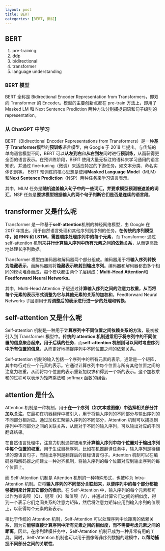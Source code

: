 ```yaml
---
layout: post
title: BERT
categories: [BERT, 面试]
---
```


## BERT

1. pre-training
2. ddp
3. bidirectional
4. transformer
5. language understanding

### BERT 模型

BERT 全称是 Bidirectional Encoder Representation from Transformers，即双向 Transformer 的 Encoder。模型的主要创新点都在 pre-train 方法上，即用了 Masked LM 和 Next Sentence Prediction 两种方法分别捕捉词语和句子级别的 representation。

### 从 ChatGPT 中学习

BERT（Bidirectional Encoder Representations from Transformers）是一种**基于 Transformer**模型的**预训练**语言模型，由 Google 于 2018 年提出。与传统的单向语言模型不同，BERT 可以**从左到右**和**从右到左**同时进行**预训练**，从而获得更全面的语言表示。在预训练阶段，BERT 使用大量无标注的语料来学习通用的语言知识，并通过 fine-tuning（微调）来适应特定的下游任务，如文本分类、命名实体识别等。
BERT 预训练的核心思想是使用**Masked Language Model**（MLM）和**Next Sentence Prediction**（NSP）两种任务来学习语言表示。

其中，MLM 任务是**随机遮盖输入句子中的一些词汇，并要求模型预测被遮盖的词汇**。NSP 任务是**要求模型根据输入的两个句子判断它们是否是连续的语言段**。

## transformer 又是什么呢

Transformer 是一种基于**self-attention**机制的神经网络模型，由 Google 在 2017 年提出，用于自然语言处理和其他序列到序列的任务。**在传统的序列模型中，如 RNN 和 LSTM，需要顺序处理序列中的每个元素**，而 Transformer 通过 self-attention 机制来**并行计算输入序列中所有元素之间的依赖关系**，从而更高效地处理长序列数据。

Transformer 模型由编码器和解码器两个部分组成。编码器用于将**输入序列转换为隐藏表示**，而解码器则将**隐藏表示映射到输出序列**。编码器和解码器都由多个相同的模块堆叠而成，每个模块都由两个子层组成：**Multi-Head Attention**和**Feedforward Neural Networks**。

其中，Multi-Head Attention 子层通过**计算输入序列之间的注意力权重，从而将每个元素的表示形式调整为它与其他元素的关系的加权和**。Feedforward Neural Networks 子层则用于**对调整后的表示进行进一步的处理和转换**。

## self-attention 又是什么呢

Self-attention 机制是一种用于**计算序列中不同位置之间依赖关系的方法**，最初被引入到 Transformer 模型中。**传统的 attention 机制通常用于将序列中的不同位置的信息聚合起来，用于后续的任务**，而**self-attention 机制则可以同时考虑序列中所有位置的信息**，从而更好地捕捉序列中不同位置之间的依赖关系。

Self-attention 机制的输入包括一个序列中的所有元素的表示，通常是一个矩阵，其中每行对应一个元素的表示。它通过计算序列中每个位置与所有其他位置之间的注意力权重，从而将每个位置的表示重新加权求和得到一个新的表示。这个加权求和的过程可以表示为矩阵乘法和 softmax 函数的组合。

## attention 是什么

Attention 机制是一种机制，用于**在一个序列（如文本或图像）中选择相关部分并加以关注**。它最初在机器翻译中被引入，用于将输入序列的不同部分与输出序列的不同部分相对应。通过加权汇聚输入序列的不同部分，Attention 机制可以捕捉到序列中不同部分之间的关联关系，从而对于不同的输入序列，可以输出对应的不同翻译结果。

在自然语言处理中，注意力机制通常被用来**计算输入序列中每个位置对于输出序列中每个位置的权重**，用于生成目标序列。比如在机器翻译任务中，输入序列是待翻译的源语言句子，而输出序列是翻译后的目标语言句子。Attention 机制可以在编码器和解码器之间建立一种对齐机制，将输入序列的每个位置对应到输出序列的每个位置上。

而 Self-Attention 机制是 Attention 机制的一种特殊形式，也被称为 Intra-Attention 机制。它将**输入序列的不同部分关联起来，以便序列中的每个部分都能够被用来计算其它部分的表示**。在 Self-Attention 中，输入序列的每个元素都可以作为查询项（Q）、键项（K）和值项（V），并通过计算它们之间的相似度，得到一个表示它们之间关系的注意力矩阵，然后将注意力矩阵应用到输入序列的值项上，以获得每个元素的新表示。

相比于传统的 Attention 机制，Self-Attention 可以处理序列中长距离的依赖关系，因为它**能够直接计算序列中所有元素之间的相似度，而不需要考虑元素之间的距离**。因此，在序列建模任务中，Self-Attention 机制已成为一种非常有用的工具。同时，Self-Attention 机制也可以用于图像等非序列数据的建模中，以**帮助捕捉不同部分之间的关联性**。

